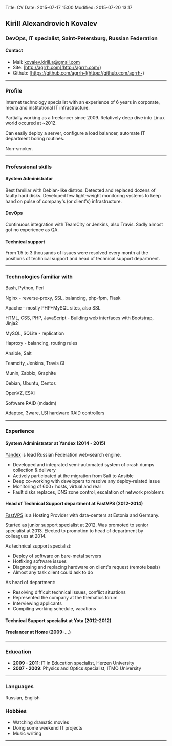 Title: CV
Date: 2015-07-17 15:00
Modified: 2015-07-20 13:17

## Kirill Alexandrovich Kovalev
### DevOps, IT specialist, Saint-Petersburg, Russian Federation

#### Contact
- Mail: [kovalev.kirill.a@gmail.com](mailto:kovalev.kirill.a@gmail.com)
- Site: [http://agrrh.com](http://agrrh.com/)
- Github: [https://github.com/agrrh-](https://github.com/agrrh-)

------

### Profile

Internet technology specialist with an experience of 6 years in corporate, media and institutional IT infrastructure.

Partially working as a freelancer since 2009. Relatively deep dive into Linux world occured at ~2012.

Can easily deploy a server, configure a load balancer, automate IT department boring routines.

Non-smoker.

------

### Professional skills

#### System Administrator
Best familiar with Debian-like distros. Detected and replaced dozens of faulty hard disks. Developed few light-weight monitoring systems to keep hand on pulse of company's (or client's) infrastructure.

#### DevOps
Сontinuous integration with TeamCity or Jenkins, also Travis. Sadly almost got no experience as QA.

#### Technical support
From 1.5 to 3 thousands of issues were resolved every month at the positions of technical support and head of technical support department.

-------

### Technologies familiar with

Bash, Python, Perl

Nginx - reverse-proxy, SSL, balancing, php-fpm, Flask

Apache - mostly PHP+MySQL sites, also SSL

HTML, CSS, PHP, JavaScript - Building web interfaces with Bootstrap, Jinja2

MySQL, SQLite - replication

Haproxy - balancing, routing rules

Ansible, Salt

Teamcity, Jenkins, Travis CI

Munin, Zabbix, Graphite

Debian, Ubuntu, Centos

OpenVZ, ESXi

Software RAID (mdadm)

Adaptec, 3ware, LSI hardware RAID controllers

------

### Experience

#### System Administrator at Yandex (2014 - 2015)

[Yandex](http://www.yandex.ru/) is lead Russian Federation web-search engine.

- Developed and integrated semi-automated system of crash dumps collection & delivery
- Actively participated at the migration from Salt to Ansible
- Deep co-working with developers to resolve any deploy-related issue
- Monitoring of 600+ hosts, virtual and real
- Fault disks replaces, DNS zone control, escalation of network problems

#### Head of Technical Support department at FastVPS (2012-2014)

[FastVPS](http://fastvps.ru/) is a Hosting Provider with data-centers at Estonia and Germany.

Started as junior support specialist at 2012.
Was promoted to senior specialist at 2013.
Elected to promotion to head of department by colleagues at 2014.

As technical support specialist:

- Deploy of software on bare-metal servers
- Hotfixing software issues
- Diagnosing and replacing hardware on client's request (remote basis)
- Almost any task client could ask to do

As head of department:

- Resolving difficult technical issues, conflict situations
- Represented the company at the thematics forum
- Interviewing applicants
- Compiling working schedule, vacations

#### Technical Support specialist at Yota (2012-2012)

#### Freelancer at Home (2009-...)

---

### Education

- __2009 - 2011__: IT in Education specialist, Herzen University
- __2007 - 2009__: Physics and Optics specialist, ITMO University

----

### Languages

Russian, English

### Hobbies

- Watching dramatic movies
- Doing some weekend IT projects
- Music writing

------
